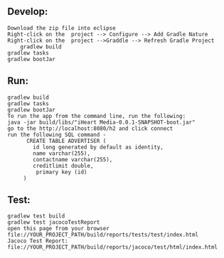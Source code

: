 ## Develop:
    Download the zip file into eclipse
	Right-click on the  project --> Configure --> Add Gradle Nature
	Right-click on the  project -->Graddle --> Refresh Gradle Project
    	gradlew build 
	gradlew tasks
	gradlew bootJar
	
## Run:
   	gradlew build 
	gradlew tasks
	gradlew bootJar
	To run the app from the command line, run the following:
   	java -jar build/libs/"iHeart Media-0.0.1-SNAPSHOT-boot.jar"
	go to the http://localhost:8080/h2 and click connect
	run the following SQL command - 
	      CREATE TABLE ADVERTISER (
        	id long generated by default as identity,
	    	name varchar(255),
        	contactname varchar(255),
        	creditlimit double,
       		 primary key (id)
   		 )
## Test: 
	gradlew test build
	gradlew test jacocoTestReport
	open this page from your browser file://YOUR_PROJECT_PATH/build/reports/tests/test/index.html
	Jacoco Test Report: file://YOUR_PROJECT_PATH/build/reports/jacoco/test/html/index.html

